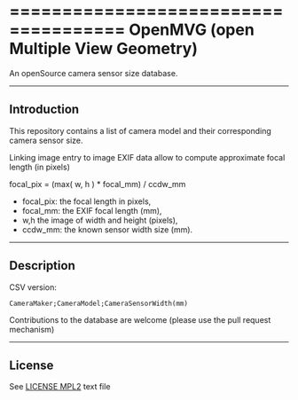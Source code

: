 =====================================
OpenMVG (open Multiple View Geometry)
=====================================

An openSource camera sensor size database.

------------
Introduction
------------

This repository contains a list of camera model and their corresponding camera sensor size.

Linking image entry to image EXIF data allow to compute approximate focal length (in pixels)

focal_pix = (max( w, h ) * focal_mm) / ccdw_mm

  - focal_pix: the focal length in pixels,
  - focal_mm: the EXIF focal length (mm),
  - w,h  the image of width and height (pixels),
  - ccdw_mm: the known sensor width size (mm).

------------
Description
------------

CSV version:

    CameraMaker;CameraModel;CameraSensorWidth(mm)

Contributions to the database are welcome (please use the pull request mechanism)
 
-------
License
-------

See [LICENSE MPL2](https://github.com/openMVG/cameraSensorSizeDatabase/raw/master/license.openMVG) text file
